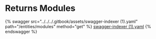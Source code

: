 # Returns Modules

{% swagger src="../../../.gitbook/assets/swagger-indexer (1).yaml" path="/entities/modules" method="get" %}
[swagger-indexer (1).yaml](<../../../.gitbook/assets/swagger-indexer (1).yaml>)
{% endswagger %}
